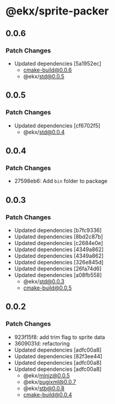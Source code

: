 # @ekx/sprite-packer

## 0.0.6

### Patch Changes

- Updated dependencies [5a1952ec]
  - cmake-build@0.0.6
  - @ekx/std@0.0.5

## 0.0.5

### Patch Changes

- Updated dependencies [cf6702f5]
  - @ekx/std@0.0.4

## 0.0.4

### Patch Changes

- 27598eb6: Add `bin` folder to package

## 0.0.3

### Patch Changes

- Updated dependencies [b7fc9336]
- Updated dependencies [8bd2c87b]
- Updated dependencies [c2684e0e]
- Updated dependencies [4349a862]
- Updated dependencies [4349a862]
- Updated dependencies [326e845d]
- Updated dependencies [26fa74d6]
- Updated dependencies [a08fb558]
  - @ekx/std@0.0.3
  - cmake-build@0.0.5

## 0.0.2

### Patch Changes

- 923f15f8: add trim flag to sprite data
- 3609031d: refactoring
- Updated dependencies [adfc00a8]
- Updated dependencies [82f3ee44]
- Updated dependencies [adfc00a8]
- Updated dependencies [adfc00a8]
  - @ekx/miniz@0.0.5
  - @ekx/pugixml@0.0.7
  - @ekx/stb@0.0.8
  - cmake-build@0.0.4
